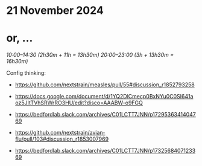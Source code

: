 # 21 November 2024
# or, …

_10:00–14:30 (2h30m + 11h = 13h30m)_
_20:00–23:00 (3h + 13h30m = 16h30m)_

Config thinking:

  - <https://github.com/nextstrain/measles/pull/55#discussion_r1852793258>
  - <https://docs.google.com/document/d/1YQ2DlCmecp0BxNYu0C0SI641aoz5JItTVhSRWrRO3HU/edit?disco=AAABW-o9FGQ>
  - <https://bedfordlab.slack.com/archives/C01LCTT7JNN/p1729536341404769>

  - <https://github.com/nextstrain/avian-flu/pull/103#discussion_r1853007969>

  - <https://bedfordlab.slack.com/archives/C01LCTT7JNN/p1732568407123369>
